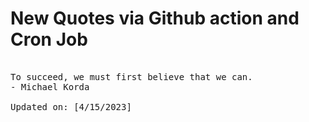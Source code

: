# New Quotes via Github action and Cron Job

<pre>
<!-- #quote -->
To succeed, we must first believe that we can.
- Michael Korda

Updated on: [4/15/2023]
<!-- #quoteEnd -->
</pre>
